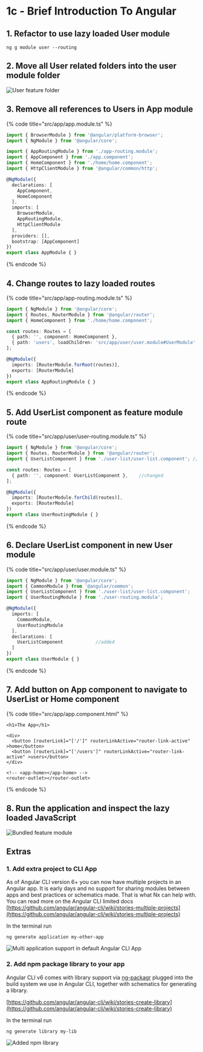 # 1c -  Brief Introduction To Angular

## 1. Refactor to use lazy loaded User module <a id="11-extra-add-extra-project-to-cli-app"></a>

```text
ng g module user --routing
```

## 2.  Move all User related folders into the user module folder

![User feature folder](.gitbook/assets/image%20%281%29.png)

## 3.  Remove all references to Users in App module

{% code title="src/app/app.module.ts" %}
```typescript
import { BrowserModule } from '@angular/platform-browser';
import { NgModule } from '@angular/core';

import { AppRoutingModule } from './app-routing.module';
import { AppComponent } from './app.component';
import { HomeComponent } from './home/home.component';
import { HttpClientModule } from '@angular/common/http';

@NgModule({
  declarations: [
    AppComponent,
    HomeComponent
  ],
  imports: [
    BrowserModule,
    AppRoutingModule,
    HttpClientModule
  ],
  providers: [],
  bootstrap: [AppComponent]
})
export class AppModule { }

```
{% endcode %}

## 4. Change routes to lazy loaded routes

{% code title="src/app/app-routing.module.ts" %}
```typescript
import { NgModule } from '@angular/core';
import { Routes, RouterModule } from '@angular/router';
import { HomeComponent } from './home/home.component';

const routes: Routes = [
  { path: '', component: HomeComponent },
  { path: 'users', loadChildren: 'src/app/user/user.module#UserModule' },   ///changed
];

@NgModule({
  imports: [RouterModule.forRoot(routes)],
  exports: [RouterModule]
})
export class AppRoutingModule { }

```
{% endcode %}

## 5. Add UserList component as feature module route

{% code title="src/app/user/user-routing.module.ts" %}
```typescript
import { NgModule } from '@angular/core';
import { Routes, RouterModule } from '@angular/router';
import { UserListComponent } from './user-list/user-list.component'; // changed

const routes: Routes = [
  { path: '', component: UserListComponent },    //changed
];

@NgModule({
  imports: [RouterModule.forChild(routes)],
  exports: [RouterModule]
})
export class UserRoutingModule { }

```
{% endcode %}

## 6. Declare UserList component in new User module

{% code title="src/app/user/user.module.ts" %}
```typescript
import { NgModule } from '@angular/core';
import { CommonModule } from '@angular/common';
import { UserListComponent } from './user-list/user-list.component';   //added
import { UserRoutingModule } from './user-routing.module';

@NgModule({
  imports: [
    CommonModule,
    UserRoutingModule
  ],
  declarations: [
    UserListComponent            //added
  ]
})
export class UserModule { }

```
{% endcode %}

## 7. Add button on App component to navigate to UserList or Home component

{% code title="src/app/app.component.html" %}
```markup
<h1>The App</h1>
​
<div>
  <button [routerLink]="['/']" routerLinkActive="router-link-active" >home</button>
  <button [routerLink]="['/users']" routerLinkActive="router-link-active" >users</button>
</div>

<!-- <app-home></app-home> -->
<router-outlet></router-outlet>

```
{% endcode %}

## 8. Run the application and inspect the lazy loaded JavaScript

![Bundled feature module](.gitbook/assets/image%20%2812%29.png)

## Extras

### 1. Add extra project to CLI App

As of Angular CLI version 6+ you can now have multiple projects in an Angular app. It is early days and no support for sharing modules between apps and best practices or schematics made. That is what Nx can help with. You can read more on the Angular CLI limited docs ​[https://github.com/angular/angular-cli/wiki/stories-multiple-projects](https://github.com/angular/angular-cli/wiki/stories-multiple-projects)

In the terminal run

```text
ng generate application my-other-app
```

![Multi application support in default Angular CLI App](.gitbook/assets/image%20%289%29.png)



### 2. Add npm package library to your app

  
Angular CLI v6 comes with library support via [ng-packagr](https://github.com/dherges/ng-packagr) plugged into the build system we use in Angular CLI, together with schematics for generating a library.

[https://github.com/angular/angular-cli/wiki/stories-create-library](https://github.com/angular/angular-cli/wiki/stories-create-library)

In the terminal run

```text
ng generate library my-lib
```

![Added npm library](.gitbook/assets/image%20%2820%29.png)

